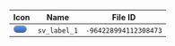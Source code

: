 | Icon | Name | File ID |
| ---  | ---  | ---     |
| ![](sv_label_1.png) | `sv_label_1` | `-964228994112308473` |

